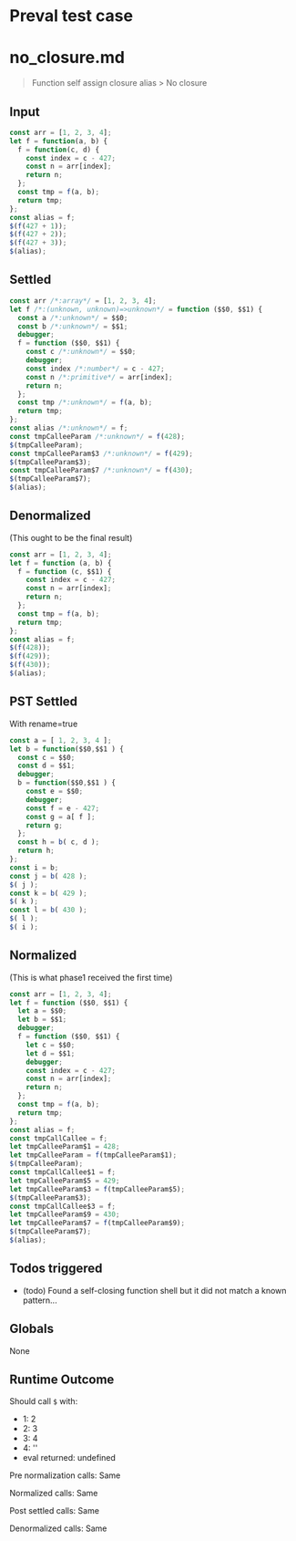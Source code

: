 # Preval test case

# no_closure.md

> Function self assign closure alias > No closure
>
>

## Input

`````js filename=intro
const arr = [1, 2, 3, 4];
let f = function(a, b) {
  f = function(c, d) {
    const index = c - 427;
    const n = arr[index];
    return n;
  };
  const tmp = f(a, b);
  return tmp;
};
const alias = f;
$(f(427 + 1));
$(f(427 + 2));
$(f(427 + 3));
$(alias);
`````


## Settled


`````js filename=intro
const arr /*:array*/ = [1, 2, 3, 4];
let f /*:(unknown, unknown)=>unknown*/ = function ($$0, $$1) {
  const a /*:unknown*/ = $$0;
  const b /*:unknown*/ = $$1;
  debugger;
  f = function ($$0, $$1) {
    const c /*:unknown*/ = $$0;
    debugger;
    const index /*:number*/ = c - 427;
    const n /*:primitive*/ = arr[index];
    return n;
  };
  const tmp /*:unknown*/ = f(a, b);
  return tmp;
};
const alias /*:unknown*/ = f;
const tmpCalleeParam /*:unknown*/ = f(428);
$(tmpCalleeParam);
const tmpCalleeParam$3 /*:unknown*/ = f(429);
$(tmpCalleeParam$3);
const tmpCalleeParam$7 /*:unknown*/ = f(430);
$(tmpCalleeParam$7);
$(alias);
`````


## Denormalized
(This ought to be the final result)

`````js filename=intro
const arr = [1, 2, 3, 4];
let f = function (a, b) {
  f = function (c, $$1) {
    const index = c - 427;
    const n = arr[index];
    return n;
  };
  const tmp = f(a, b);
  return tmp;
};
const alias = f;
$(f(428));
$(f(429));
$(f(430));
$(alias);
`````


## PST Settled
With rename=true

`````js filename=intro
const a = [ 1, 2, 3, 4 ];
let b = function($$0,$$1 ) {
  const c = $$0;
  const d = $$1;
  debugger;
  b = function($$0,$$1 ) {
    const e = $$0;
    debugger;
    const f = e - 427;
    const g = a[ f ];
    return g;
  };
  const h = b( c, d );
  return h;
};
const i = b;
const j = b( 428 );
$( j );
const k = b( 429 );
$( k );
const l = b( 430 );
$( l );
$( i );
`````


## Normalized
(This is what phase1 received the first time)

`````js filename=intro
const arr = [1, 2, 3, 4];
let f = function ($$0, $$1) {
  let a = $$0;
  let b = $$1;
  debugger;
  f = function ($$0, $$1) {
    let c = $$0;
    let d = $$1;
    debugger;
    const index = c - 427;
    const n = arr[index];
    return n;
  };
  const tmp = f(a, b);
  return tmp;
};
const alias = f;
const tmpCallCallee = f;
let tmpCalleeParam$1 = 428;
let tmpCalleeParam = f(tmpCalleeParam$1);
$(tmpCalleeParam);
const tmpCallCallee$1 = f;
let tmpCalleeParam$5 = 429;
let tmpCalleeParam$3 = f(tmpCalleeParam$5);
$(tmpCalleeParam$3);
const tmpCallCallee$3 = f;
let tmpCalleeParam$9 = 430;
let tmpCalleeParam$7 = f(tmpCalleeParam$9);
$(tmpCalleeParam$7);
$(alias);
`````


## Todos triggered


- (todo) Found a self-closing function shell but it did not match a known pattern...


## Globals


None


## Runtime Outcome


Should call `$` with:
 - 1: 2
 - 2: 3
 - 3: 4
 - 4: '<function>'
 - eval returned: undefined

Pre normalization calls: Same

Normalized calls: Same

Post settled calls: Same

Denormalized calls: Same
